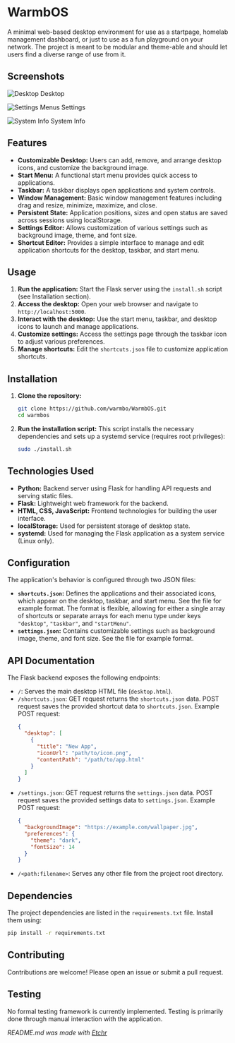 # WarmbOS

A minimal web-based desktop environment for use as a startpage, homelab management dashboard, or just to use as a fun playground on your network. The project is meant to be modular and theme-able and should let users find a diverse range of use from it.

## Screenshots

![Desktop](https://i.imgur.com/DGt8bmp.png)
Desktop

![Settings Menus](https://i.imgur.com/S3sANat.png)
Settings

![System Info](https://i.imgur.com/Kag3olD.png)
System Info


## Features

* **Customizable Desktop:**  Users can add, remove, and arrange desktop icons, and customize the background image.
* **Start Menu:**  A functional start menu provides quick access to applications.
* **Taskbar:**  A taskbar displays open applications and system controls.
* **Window Management:**  Basic window management features including drag and resize, minimize, maximize, and close.
* **Persistent State:** Application positions, sizes and open status are saved across sessions using localStorage.
* **Settings Editor:** Allows customization of various settings such as background image, theme, and font size.
* **Shortcut Editor:**  Provides a simple interface to manage and edit application shortcuts for the desktop, taskbar, and start menu.


## Usage

1.  **Run the application:** Start the Flask server using the `install.sh` script (see Installation section).
2.  **Access the desktop:** Open your web browser and navigate to `http://localhost:5000`.
3.  **Interact with the desktop:**  Use the start menu, taskbar, and desktop icons to launch and manage applications.
4.  **Customize settings:** Access the settings page through the taskbar icon to adjust various preferences.
5.  **Manage shortcuts:** Edit the `shortcuts.json` file to customize application shortcuts.


## Installation

1.  **Clone the repository:**
    ```bash
    git clone https://github.com/warmbo/WarmbOS.git
    cd warmbos
    ```
2.  **Run the installation script:** This script installs the necessary dependencies and sets up a systemd service (requires root privileges):
    ```bash
    sudo ./install.sh
    ```


## Technologies Used

* **Python:**  Backend server using Flask for handling API requests and serving static files.
* **Flask:** Lightweight web framework for the backend.
* **HTML, CSS, JavaScript:** Frontend technologies for building the user interface.
* **localStorage:** Used for persistent storage of desktop state.
* **systemd:**  Used for managing the Flask application as a system service (Linux only).


## Configuration

The application's behavior is configured through two JSON files:

* **`shortcuts.json`:** Defines the applications and their associated icons, which appear on the desktop, taskbar, and start menu.  See the file for example format.  The format is flexible, allowing for either a single array of shortcuts or separate arrays for each menu type under keys `"desktop"`, `"taskbar"`, and `"startMenu"`.
* **`settings.json`:** Contains customizable settings such as background image, theme, and font size.  See the file for example format.



## API Documentation

The Flask backend exposes the following endpoints:

*   `/`: Serves the main desktop HTML file (`desktop.html`).
*   `/shortcuts.json`:  GET request returns the `shortcuts.json` data. POST request saves the provided shortcut data to `shortcuts.json`. Example POST request:
    ```json
    {
      "desktop": [
        {
          "title": "New App",
          "iconUrl": "path/to/icon.png",
          "contentPath": "/path/to/app.html"
        }
      ]
    }
    ```
*   `/settings.json`: GET request returns the `settings.json` data. POST request saves the provided settings data to `settings.json`.  Example POST request:
    ```json
    {
      "backgroundImage": "https://example.com/wallpaper.jpg",
      "preferences": {
        "theme": "dark",
        "fontSize": 14
      }
    }
    ```
*   `/<path:filename>`: Serves any other file from the project root directory.


## Dependencies

The project dependencies are listed in the `requirements.txt` file. Install them using:

```bash
pip install -r requirements.txt
```


## Contributing

Contributions are welcome! Please open an issue or submit a pull request.


## Testing

No formal testing framework is currently implemented.  Testing is primarily done through manual interaction with the application.




*README.md was made with [Etchr](https://etchr.dev)*